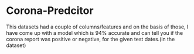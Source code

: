 # Corona-Predcitor

This datasets had a couple of columns/features and on the basis of those, I have come up with a model which is 94% accurate and can tell you if the corona report was positive or negative, for the given test dates.(in the dataset)


